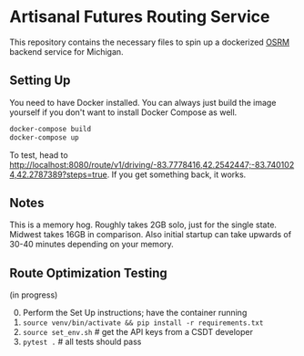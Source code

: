 # Artisanal Futures Routing Service

This repository contains the necessary files to spin up a dockerized [OSRM](https://github.com/Project-OSRM/osrm-backend) backend service for Michigan.

## Setting Up

You need to have Docker installed. You can always just build the image yourself if you don't want to install Docker Compose as well.

```bash
docker-compose build
docker-compose up
```

To test, head to [http://localhost:8080/route/v1/driving/-83.7778416,42.2542447;-83.7401024,42.2787389?steps=true](http://localhost:8080/route/v1/driving/-83.7778416,42.2542447;-83.7401024,42.2787389?steps=true). If you get something back, it works.

## Notes

This is a memory hog. Roughly takes 2GB solo, just for the single state. Midwest takes 16GB in comparison. Also initial startup can take upwards of 30-40 minutes depending on your memory.

## Route Optimization Testing
(in progress)

0) Perform the Set Up instructions; have the container running
1) `source venv/bin/activate && pip install -r requirements.txt`
2) `source set_env.sh` # get the API keys from a CSDT developer
3) `pytest .` # all tests should pass
